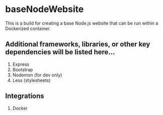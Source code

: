 # baseNodeWebsite

This is a build for creating a base Node.js website that can be
run within a Dockerized container.

## Additional frameworks, libraries, or other key dependencies will be listed here...

1. Express
2. Bootstrap
3. Nodemon (for dev only)
4. Less (stylesheets)

## Integrations

1. Docker


